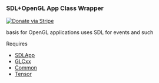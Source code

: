 ### SDL+OpenGL App Class Wrapper

[![Donate via Stripe](https://img.shields.io/badge/Donate-Stripe-green.svg)](https://buy.stripe.com/00gbJZ0OdcNs9zi288)<br>

basis for OpenGL applications
uses SDL for events and such

Requires 
- [SDLApp](https://github.com/thenumbernine/SDLApp)
- [GLCxx](https://github.com/thenumbernine/GLCxx)
- [Common](https://github.com/thenumbernine/Common)
- [Tensor](https://github.com/thenumbernine/Tensor)

